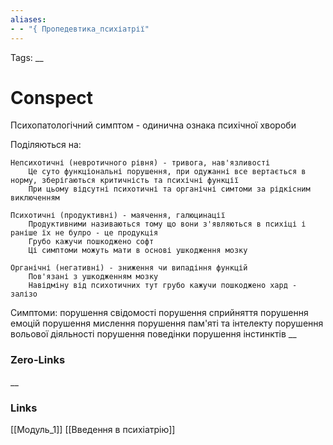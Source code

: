 ```yaml
---
aliases: 
- - "{ Пропедевтика_психіатрії"
---
```

Tags: 
__
# Conspect
Психопатологічний симптом - одинична ознака психічної хвороби

Поділяються на:

	Непсихотичні (невротичного рівня) - тривога, нав'язливості
		Це суто функціональні порушення, при одужанні все вертається в норму, зберігаються критичність та психічні функції
		При цьому відсутні психотичні та органічні симтоми за рідкісним виключенням
	
	Психотичні (продуктивні) - маячення, галюцинації
		Продуктивними називаються тому що вони з'являються в психіці і раніше їх не булро - це продукція
		Грубо кажучи пошкоджено софт
		Ці симптоми можуть мати в основі ушкодження мозку

	Органічні (негативні) - зниження чи випадіння функцій
		Пов'язані з ушкодженням мозку
		Навідміну від психотичних тут грубо кажучи пошкоджено хард - залізо

Симптоми:
	порушення свідомості
	порушення сприйняття
	порушення емоцій 
	порушення мислення
	порушення пам'яті та інтелекту
	порушення вольової діяльності
	порушення поведінки
	порушення інстинктів
__

### Zero-Links

__
### Links
[[Модуль_1]] [[Введення в психіатрію]]